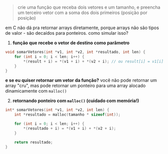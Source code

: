 > crie uma função que receba dois vetores e um tamanho, e preencha um terceiro vetor com a soma dos dois primeiros (posição por posição)

em C não dá pra retornar arrays diretamente, porque arrays não são tipos de valor - são decaídos para ponteiros. como simular isso?

1. **função que recebe o vetor de destino como parâmetro**
```c
void somarVetores(int *v1, int *v2, int *resultado, int len) {
    for (int i = 0; i < len; i++) {
        *(result + i) = *(v1 + i) + *(v2 + i); // ou result[i] = v1[i] + v2[i];
    }
}
```

**e se eu quiser retornar um vetor da função?**
você não pode retornar um array "cru", mas pode retornar um ponteiro para uma array alocado dinamicamente com `malloc()`

2. **retornando ponteiro com `malloc()` (cuidado com memória!)**
```c
int* somarVetores(int *v1, int *v2, int len) {
    int *resultado = malloc(tamanho * sizeof(int));

    for (int i = 0; i < len; i++) {
        *(resultado + i) = *(v1 + i) + *(v2 + i);
    }

    return resultado;
}